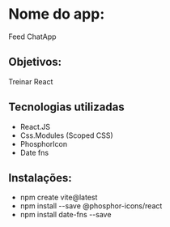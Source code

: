 
# Nome do app: 
Feed ChatApp

## Objetivos:
Treinar React

## Tecnologias utilizadas
- React.JS
- Css.Modules (Scoped CSS)
- PhosphorIcon
- Date fns

## Instalações:
- npm create vite@latest
- npm install --save @phosphor-icons/react
- npm install date-fns --save